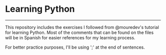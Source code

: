 # Learning Python
-----------------

This repository includes the exercises I followed from @mouredev's tutorial for learning Python. Most of the comments that can be found on the files will be in Spanish for easier references for my learning process.

For better practice purposes, I'll be using ';' at the end of sentences.